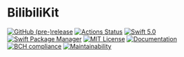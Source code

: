 # BilibiliKit

[![GitHub (pre-)release](https://img.shields.io/github/release/ApolloZhu/BilibiliKit/all.svg)](https://github.com/ApolloZhu/BilibiliKit/releases) [![Actions Status](https://github.com/ApolloZhu/BilibiliKit/workflows/Build/badge.svg)](https://github.com/ApolloZhu/BilibiliKit/actions) [![Swift 5.0](https://img.shields.io/badge/Swift-5.0-ffac45.svg)](https://developer.apple.com/swift/) [![Swift Package Manager](https://img.shields.io/badge/SPM-compatible-brightgreen.svg)](https://swift.org/package-manager/) [![MIT License](https://img.shields.io/github/license/ApolloZhu/BilibiliKit.svg)](https://github.com/ApolloZhu/BilibiliKit/blob/master/LICENSE) [![Documentation](https://apollozhu.github.io/BilibiliKit/badge.svg)](https://apollozhu.github.io/BilibiliKit) [![BCH compliance](https://bettercodehub.com/edge/badge/ApolloZhu/BilibiliKit?branch=master)](https://bettercodehub.com/) [![Maintainability](https://api.codeclimate.com/v1/badges/9d38e10afb019c8c2f9e/maintainability)](https://codeclimate.com/github/ApolloZhu/BilibiliKit/maintainability)

